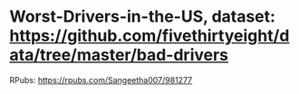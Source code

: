 # Worst-Drivers-in-the-US, dataset: https://github.com/fivethirtyeight/data/tree/master/bad-drivers

RPubs: https://rpubs.com/Sangeetha007/981277
